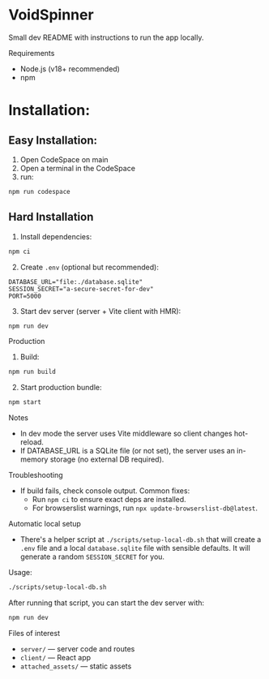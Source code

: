 # VoidSpinner

Small dev README with instructions to run the app locally.

Requirements
- Node.js (v18+ recommended)
- npm

# Installation:
## Easy Installation:
1. Open CodeSpace on main
2. Open a terminal in the CodeSpace
3. run:
```bash
npm run codespace
```
## Hard Installation 
1. Install dependencies:
```bash
npm ci
```

2. Create `.env` (optional but recommended):
```text
DATABASE_URL="file:./database.sqlite"
SESSION_SECRET="a-secure-secret-for-dev"
PORT=5000
```

3. Start dev server (server + Vite client with HMR):
```bash
npm run dev
```

Production
1. Build:
```bash
npm run build
```

2. Start production bundle:
```bash
npm start
```

Notes
- In dev mode the server uses Vite middleware so client changes hot-reload.
- If DATABASE_URL is a SQLite file (or not set), the server uses an in-memory storage (no external DB required).

Troubleshooting
- If build fails, check console output. Common fixes:
  - Run `npm ci` to ensure exact deps are installed.
  - For browserslist warnings, run `npx update-browserslist-db@latest`.

Automatic local setup
- There's a helper script at `./scripts/setup-local-db.sh` that will create a `.env` file and a local `database.sqlite` file with sensible defaults. It will generate a random `SESSION_SECRET` for you.

Usage:
```bash
./scripts/setup-local-db.sh
```

After running that script, you can start the dev server with:
```bash
npm run dev
```

Files of interest
- `server/` — server code and routes
- `client/` — React app
- `attached_assets/` — static assets
